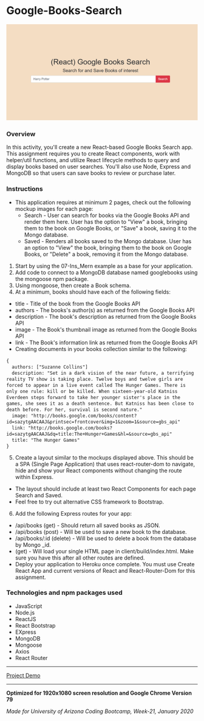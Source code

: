 # Google-Books-Search

![Banner](client/public/images/githubtpl.png)

### Overview

In this activity, you'll create a new React-based Google Books Search app. This assignment requires you to create React components, work with helper/util functions, and utilize React lifecycle methods to query and display books based on user searches. You'll also use Node, Express and MongoDB so that users can save books to review or purchase later.

### Instructions

* This application requires at minimum 2 pages, check out the following mockup images for each page:
  * Search - User can search for books via the Google Books API and render them here. User has the option to "View" a book, bringing them to the book on Google Books, or "Save" a book, saving it to the Mongo database.
  * Saved - Renders all books saved to the Mongo database. User has an option to "View" the book, bringing them to the book on Google Books, or "Delete" a book, removing it from the Mongo database.
1. Start by using the 07-Ins_Mern example as a base for your application.
2. Add code to connect to a MongoDB database named googlebooks using the mongoose npm package.
3. Using mongoose, then create a Book schema.
4. At a minimum, books should have each of the following fields:
  * title - Title of the book from the Google Books API
  * authors - The books's author(s) as returned from the Google Books API
  * description - The book's description as returned from the Google Books API
  * image - The Book's thumbnail image as returned from the Google Books API
  * link - The Book's information link as returned from the Google Books API
  * Creating documents in your books collection similar to the following:

``` 
{
  authors: ["Suzanne Collins"]
  description: "Set in a dark vision of the near future, a terrifying reality TV show is taking place. Twelve boys and twelve girls are forced to appear in a live event called The Hunger Games. There is only one rule: kill or be killed. When sixteen-year-old Katniss Everdeen steps forward to take her younger sister's place in the games, she sees it as a death sentence. But Katniss has been close to death before. For her, survival is second nature."
  image: "http://books.google.com/books/content?id=sazytgAACAAJ&printsec=frontcover&img=1&zoom=1&source=gbs_api"
  link: "http://books.google.com/books?id=sazytgAACAAJ&dq=title:The+Hunger+Games&hl=&source=gbs_api"
  title: "The Hunger Games"
}

``` 
5. Create a layout similar to the mockups displayed above. This should be a SPA (Single Page Application) that uses react-router-dom to navigate, hide and show your React components without changing the route within Express.
  * The layout should include at least two React Components for each page Search and Saved.
  * Feel free to try out alternative CSS framework to Bootstrap.
6. Add the following Express routes for your app:
  * /api/books (get) - Should return all saved books as JSON.
  * /api/books (post) - Will be used to save a new book to the database.
  * /api/books/:id (delete) - Will be used to delete a book from the database by Mongo _id.
  * (get) - Will load your single HTML page in client/build/index.html. Make sure you have this after all other routes are defined.
  * Deploy your application to Heroku once complete. You must use Create React App and current versions of React and React-Router-Dom for this assignment.

### Technologies and npm packages used

* JavaScript
* Node.js
* ReactJS
* React Bootstrap
* EXpress
* MongoDB
* Mongoose
* Axios
* React Router
---

[Project Demo](https://radiant-eyrie-41193.herokuapp.com/)

---

**Optimized for 1920x1080 screen resolution and Google Chrome Version 79**

_Made for University of Arizona Coding Bootcamp, Week-21, January 2020_

